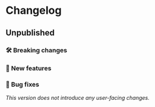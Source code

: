 # Changelog

## Unpublished

### 🛠 Breaking changes

### 🎉 New features

### 🐛 Bug fixes

_This version does not introduce any user-facing changes._

